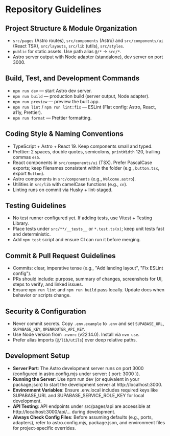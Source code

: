 # Repository Guidelines

## Project Structure & Module Organization
- `src/pages` (Astro routes), `src/components` (Astro) and `src/components/ui` (React TSX), `src/layouts`, `src/lib` (utils), `src/styles`.
- `public` for static assets. Use path alias `@/*` → `src/*`.
- Astro server output with Node adapter (standalone), dev server on port 3000.

## Build, Test, and Development Commands
- `npm run dev` — start Astro dev server.
- `npm run build` — production build (server output, Node adapter).
- `npm run preview` — preview the built app.
- `npm run lint` / `npm run lint:fix` — ESLint (Flat config: Astro, React, a11y, Prettier).
- `npm run format` — Prettier formatting.

## Coding Style & Naming Conventions
- TypeScript + Astro + React 19. Keep components small and typed.
- Prettier: 2 spaces, double quotes, semicolons, `printWidth` 120, trailing commas `es5`.
- React components in `src/components/ui` (TSX). Prefer PascalCase exports; keep filenames consistent within the folder (e.g., `button.tsx`, export `Button`).
- Astro components in `src/components` (e.g., `Welcome.astro`).
- Utilities in `src/lib` with camelCase functions (e.g., `cn`).
- Linting runs on commit via Husky + lint-staged.

## Testing Guidelines
- No test runner configured yet. If adding tests, use Vitest + Testing Library.
- Place tests under `src/**/__tests__` or `*.test.ts(x)`; keep unit tests fast and deterministic.
- Add `npm test` script and ensure CI can run it before merging.

## Commit & Pull Request Guidelines
- Commits: clear, imperative tense (e.g., "Add landing layout", "Fix ESLint config").
- PRs should include: purpose, summary of changes, screenshots for UI, steps to verify, and linked issues.
- Ensure `npm run lint` and `npm run build` pass locally. Update docs when behavior or scripts change.

## Security & Configuration
- Never commit secrets. Copy `.env.example` to `.env` and set `SUPABASE_URL`, `SUPABASE_KEY`, `OPENROUTER_API_KEY`.
- Use Node version from `.nvmrc` (v22.14.0). Install via `nvm use`.
- Prefer alias imports (`@/lib/utils`) over deep relative paths.

## Development Setup

- **Server Port**: The Astro development server runs on port 3000 (configured in astro.config.mjs under server: { port: 3000 }).
- **Running the Server**: Use npm run dev (or equivalent in your package.json) to start the development server at http://localhost:3000.
- **Environment Variables**: Ensure .env.local includes required keys like SUPABASE_URL and SUPABASE_SERVICE_ROLE_KEY for local development.
- **API Testing**: API endpoints under src/pages/api are accessible at http://localhost:3000/api/... during development.
- **Always Check Config Files**: Before assuming defaults (e.g., ports, adapters), refer to astro.config.mjs, package.json, and environment files for project-specific overrides.
